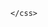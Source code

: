 
<head>
    <meta charset="UTF-8">
    <title>Index Page</title>
    <css>


        
    </css>
</head>

<H2></H2>
